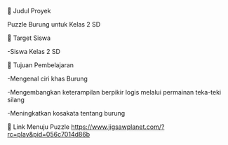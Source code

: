 🧩 Judul Proyek

Puzzle Burung untuk Kelas 2 SD

🎯 Target Siswa

-Siswa Kelas 2 SD

🎯 Tujuan Pembelajaran

-Mengenal ciri khas Burung

-Mengembangkan keterampilan berpikir logis melalui permainan teka-teki silang

-Meningkatkan kosakata tentang burung

🔗 Link Menuju Puzzle
https://www.jigsawplanet.com/?rc=play&pid=056c7014d86b
